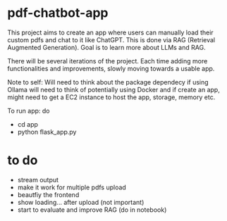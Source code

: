 # pdf-chatbot-app

This project aims to create an app where users can manually load their custom pdfs and chat to it like ChatGPT. This is done via RAG (Retrieval Augmented Generation). Goal is to learn more about LLMs and RAG.

There will be several iterations of the project. Each time adding more functionalities and improvements, slowly moving towards a usable app. 

Note to self: Will need to think about the package dependecy if using Ollama will need to think of potentially using Docker and if create an app, might need to get a EC2 instance to host the app, storage, memory etc. 


To run app: do 
* cd app
* python flask_app.py

# to do
* stream output
* make it work for multiple pdfs upload
* beautfiy the frontend
* show loading... after upload (not important)
* start to evaluate and improve RAG (do in notebook)
